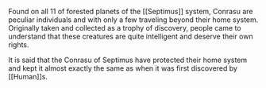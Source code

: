 
Found on all 11 of forested planets of the [[Septimus]] system, Conrasu are peculiar individuals and with only a few traveling beyond their home system. Originally taken and collected as a trophy of discovery, people came to understand that these creatures are quite intelligent and deserve their own rights.

It is said that the Conrasu of Septimus have protected their home system and kept it almost exactly the same as when it was first discovered by [[Human]]s.